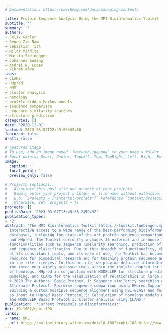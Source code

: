 ```yaml
---
# Documentation: https://wowchemy.com/docs/managing-content/

title: Protein Sequence Analysis Using the MPI Bioinformatics Toolkit
subtitle: ''
summary: ''
authors:
- Felix Gabler
- Seung‐Zin Nam
- Sebastian Till
- Milot Mirdita
- Martin Steinegger
- Johannes Söding
- Andrei N. Lupas
- Vikram Alva
tags:
- CLANS
- HHpred
- HMM
- cluster analysis
- homology
- profile hidden Markov models
- sequence comparison
- sequence similarity searches
- structure prediction
categories: []
date: '2020-12-01'
lastmod: 2023-03-07T22:49:55+09:00
featured: false
draft: false

# Featured image
# To use, add an image named `featured.jpg/png` to your page's folder.
# Focal points: Smart, Center, TopLeft, Top, TopRight, Left, Right, BottomLeft, Bottom, BottomRight.
image:
  caption: ''
  focal_point: ''
  preview_only: false

# Projects (optional).
#   Associate this post with one or more of your projects.
#   Simply enter your project's folder or file name without extension.
#   E.g. `projects = ["internal-project"]` references `content/project/deep-learning/index.md`.
#   Otherwise, set `projects = []`.
projects: []
publishDate: '2023-03-07T13:49:55.245949Z'
publication_types:
- '2'
abstract: 'The MPI Bioinformatics Toolkit (https://toolkit.tuebingen.mpg.de) provides
  interactive access to a wide range of the best-performing bioinformatics tools and
  databases, including the state-of-the-art protein sequence comparison methods HHblits
  and HHpred. The Toolkit currently includes 35 external and in-house tools, covering
  functionalities such as sequence similarity searching, prediction of sequence features,
  and sequence classification. Due to this breadth of functionality, the tight interconnection
  of its constituent tools, and its ease of use, the Toolkit has become an important
  resource for biomedical research and for teaching protein sequence analysis to students
  in the life sciences. In this article, we provide detailed information on utilizing
  the three most widely accessed tools within the Toolkit: HHpred for the detection
  of homologs, HHpred in conjunction with MODELLER for structure prediction and homology
  modeling, and CLANS for the visualization of relationships in large sequence datasets.
  © 2020 The Authors. Basic Protocol 1: Sequence similarity searching using HHpred
  Alternate Protocol: Pairwise sequence comparison using HHpred Support Protocol:
  Building a custom multiple sequence alignment using PSI-BLAST and forwarding it
  as input to HHpred Basic Protocol 2: Calculation of homology models using HHpred
  and MODELLER Basic Protocol 3: Cluster analysis using CLANS.'
publication: '*Current Protocols in Bioinformatics*'
doi: 10.1002/cpbi.108
links:
- name: URL
  url: https://onlinelibrary.wiley.com/doi/10.1002/cpbi.108 http://www.ncbi.nlm.nih.gov/pubmed/33315308
---
```

